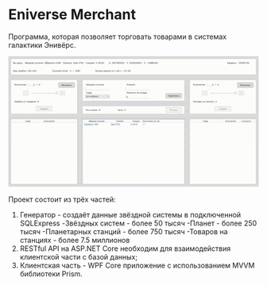 # Eniverse Merchant
Программа, которая позволяет торговать товарами в системах галактики Энивёрс.

![screen-gif](./Demo.gif)

Проект состоит из трёх частей: 
1. Генератор - создаёт данные звёздной системы в подключенной SQLExpress
	-Звёздных систем - более 50 тысяч
	-Планет - более 250 тысяч
	-Планетарных станций - более 750 тысяч
	-Товаров на станциях - более 7.5 миллионов
2. RESTful API на ASP.NET Core необходим для взаимодействия клиентской части с базой данных;
3. Клиентская часть - WPF Core приложение с использованием MVVM библиотеки Prism. 
